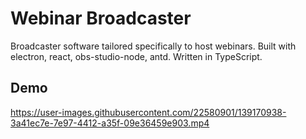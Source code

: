 Webinar Broadcaster
===================
Broadcaster software tailored specifically to host webinars. Built with electron, react, obs-studio-node, antd. Written in TypeScript.

## Demo
https://user-images.githubusercontent.com/22580901/139170938-3a41ec7e-7e97-4412-a35f-09e36459e903.mp4

